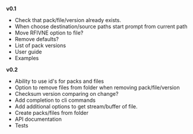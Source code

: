 **v0.1**
- Check that pack/file/version already exists.
- When choose destination/source paths start prompt from current path
- Move RFIVNE option to file?
- Remove defaults?
- List of pack versions
- User guide
- Examples

**v0.2**
- Ability to use id's for packs and files
- Option to remove files from folder when removing pack/file/version
- Checksum version comparing on change?
- Add completion to cli commands
- Add additional options to get stream/buffer of file.
- Create packs/files from folder
- API documentation
- Tests